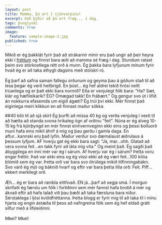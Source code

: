 ```yaml
---
layout: post
title: Mamma, þú ert í sjónvarpinu!
excerpt: Það þýðir að þú ert fræg... í dag.
tags: þunglyndi 
comments: true
image:
  feature: sample-image-2.jpg
published: true
---
```


Mikið er ég þakklát fyrir það að strákarnir mínir eru það ungir að þeir heyra ekki í [fréttum](http://www.ruv.is/sarpurinn/ruv/frettir/20170113) og finnst bara æði að mamma sé fræg í dag. Stundum ratast þeim svo stórkostlega rétt orð á munn. Ég þakka bara lyfjunum mínum fyrir hvað ég er að taka athygli dagsins með stóískri ró. 
<br><br>
Ég þarf að safna saman fallegu orðunum og geyma þau á góðum stað til að lesa þegar ég verð heilbrigð. En þúst... ég hef aldrei tekið hrósi neitt trúanlega og er það ekki bara normið? Eða er venjulegt fólk bara: "Ha? Sæt, klár og hæfileikarík? ÉG? Ómægad takk! En frábært." Og gengur svo út í lífið án nokkurra efasemda um eigið ágæti? Ég trúi því ekki. Mér finnst það eiginlega meiri klikkun en að finnast maður sökka. 

##40 kíló til að sjá skírt
Ég þurfti að missa 40 kg og verða venjuleg í vexti til að hætta að standa svona hrikaleg ógn af orðinu "feit". Núna er ég alveg 10-15 kg frá kjörþyngd en mér finnst einhvernveginn ekki eins og þessi bolluorð muni hafa eins mikil áhrif á mig og þau gerðu í gamla daga. En aftur...kannski eru það lyfin. Maður verður svo dæmalaust æðrulaus á þessum lyfjum. AF hverju gat ég ekki bara sagt: "Já, mar...ohh. Glatað að vera svona feit...en takk fyrir að láta mig vita." Og meint það. Ég sagði það ábyggilega en inní mér var ég í sárum. Af hverju var ég í sárum? Þetta voru engar fréttir. Það var ekki eins og ég vissi ekki að ég væri feit...100 kílóa blómið sem ég var. Þetta orð var bara svo ótrúlega mikið tilfinningabákn. Svo varð ég mjó og báknið hvarf og eftir var bara þetta litla orð: Feit. Piff... ekkert merkilegt orð. 
<br><br>
Æh... ég er bara að rambla eitthvað. EN já...þarf að segja smá. Í morgun skrifaði ég færslu um fólk í fortíðinni sem mér fannst hafa brotið á mér og ákvað eftir að hafa talað við þau bæði að taka færsluna bara niður. Sérstaklega í ljósi kvöldfréttanna. Þetta blogg er fyrir mig til að taka til í mínu hjarta og engin ástæða til þess að nafngreina fólk sem ég hef eldað grátt silfur með á lífsleiðinni. 
<br><br>
Mkei? Mkei!
